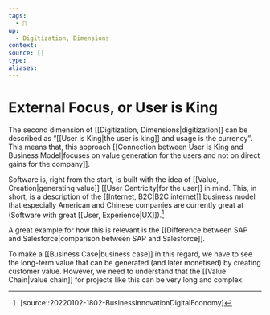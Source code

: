```yaml
---
tags:
  - 🎱 
up:
  - Digitization, Dimensions
context:
source: []
type:
aliases:
---
```


# External Focus, or User is King

The second dimension of [[Digitization, Dimensions|digitization]] can be described as “[[User is King|the user is king]] and usage is the currency”. This means that, this approach [[Connection between User is King and Business Model|focuses on value generation for the users and not on direct gains for the company]].

Software is, right from the start, is built with the idea of [[Value, Creation|generating value]] [[User Centricity|for the user]] in mind.  This, in short, is a description of the [[Internet, B2C|B2C internet]] business model that especially American and Chinese companies are currently great at (Software with great [[User, Experience|UX]]).[^1]

A great example for how this is relevant is the [[Difference between SAP and Salesforce|comparison between SAP and Salesforce]].

To make a [[Business Case|business case]] in this regard, we have to see the long-term value that can be generated (and later monetised) by creating customer value. However, we need to understand that the [[Value Chain|value chain]] for projects like this can be very long and complex.

[^1]: [source::20220102-1802-BusinessInnovationDigitalEconomy]
